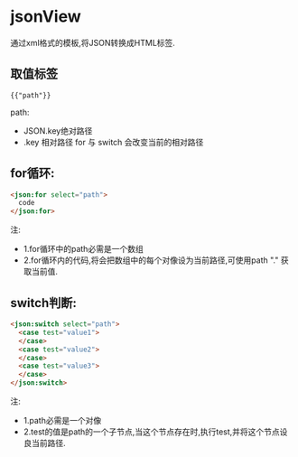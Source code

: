 jsonView
========

通过xml格式的模板,将JSON转换成HTML标签.

## 取值标签
```
{{"path"}}
```
path:
* JSON.key绝对路径
* .key 相对路径 for 与 switch 会改变当前的相对路径

## for循环:
```html
<json:for select="path">
  code
</json:for>
```
注:
* 1.for循环中的path必需是一个数组
* 2.for循环内的代码,将会把数组中的每个对像设为当前路径,可使用path "." 获取当前值.
   
## switch判断:
```html
<json:switch select="path">
  <case test="value1">
  </case>
  <case test="value2">
  </case>
  <case test="value3">
  </case>
</json:switch>
```
注:
* 1.path必需是一个对像
* 2.test的值是path的一个子节点,当这个节点存在时,执行test,并将这个节点设良当前路径.
